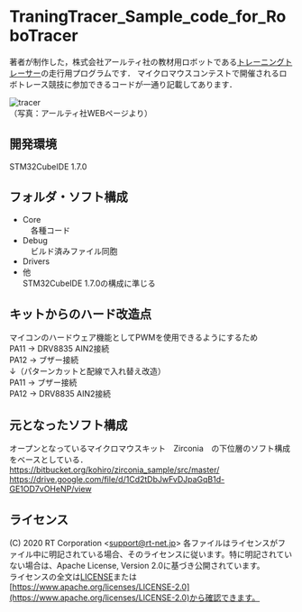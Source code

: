# TraningTracer_Sample_code_for_RoboTracer

著者が制作した，株式会社アールティ社の教材用ロボットである[トレーニングトレーサー](https://rt-net.jp/products/rt-tracer/)の走行用プログラムです．
マイクロマウスコンテストで開催されるロボトレース競技に参加できるコードが一通り記載してあります．

![tracer](https://rt-net.jp/wp-content/uploads/2020/05/RT-Tracer.png)  
（写真：アールティ社WEBページより）

## 開発環境
STM32CubeIDE 1.7.0

## フォルダ・ソフト構成
* Core  
　各種コード
* Debug  
　ビルド済みファイル同胞
* Drivers  
* 他  
  STM32CubeIDE 1.7.0の構成に準じる

## キットからのハード改造点
マイコンのハードウェア機能としてPWMを使用できるようにするため  
PA11 -> DRV8835 AIN2接続  
PA12 -> ブザー接続  
↓（パターンカットと配線で入れ替え改造）  
PA11 -> ブザー接続  
PA12 -> DRV8835 AIN2接続 

## 元となったソフト構成
オープンとなっているマイクロマウスキット　Zirconia　の下位層のソフト構成をベースとしている．  
https://bitbucket.org/kohiro/zirconia_sample/src/master/    
https://drive.google.com/file/d/1Cd2tDbJwFvDJpaGqB1d-GE1OD7vOHeNP/view


## ライセンス

(C) 2020 RT Corporation \<support@rt-net.jp\>
各ファイルはライセンスがファイル中に明記されている場合、そのライセンスに従います。特に明記されていない場合は、Apache License, Version 2.0に基づき公開されています。  
ライセンスの全文は[LICENSE](./LICENSE)または[https://www.apache.org/licenses/LICENSE-2.0](https://www.apache.org/licenses/LICENSE-2.0)から確認できます。
